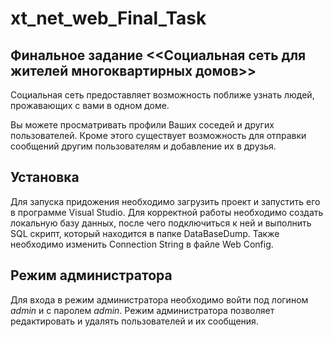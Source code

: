 # xt_net_web_Final_Task

## Финальное задание <<Социальная сеть для жителей многоквартирных домов>>

Социальная сеть предоставляет возможность поближе узнать людей, прожавающих с вами в одном доме.

Вы можете просматривать профили Ваших соседей и других пользователей.
Кроме этого существует возможность для отправки сообщений другим пользователям и добавление их в друзья.


## Установка 

Для запуска придожения необходимо загрузить проект и запустить его в программе Visual Studio.
Для корректной работы необходимо создать локальную базу данных, после чего подключиться к ней и выполнить SQL скрипт, 
который находится в папке DataBaseDump. Также необходимо изменить Connection String в файле Web Config.

## Режим администратора

Для входа в режим администратора необходимо войти под логином *admin* и с паролем *admin*.
Режим администратора позволяет редактировать и удалять пользователей и их сообщения.
